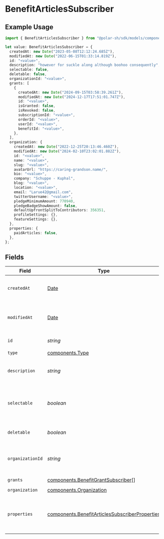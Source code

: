# BenefitArticlesSubscriber

## Example Usage

```typescript
import { BenefitArticlesSubscriber } from "@polar-sh/sdk/models/components";

let value: BenefitArticlesSubscriber = {
  createdAt: new Date("2023-05-08T12:12:24.685Z"),
  modifiedAt: new Date("2022-06-15T01:33:14.819Z"),
  id: "<value>",
  description: "however for suckle along although boohoo consequently",
  selectable: false,
  deletable: false,
  organizationId: "<value>",
  grants: [
    {
      createdAt: new Date("2024-09-15T03:58:39.261Z"),
      modifiedAt: new Date("2024-12-17T17:51:01.747Z"),
      id: "<value>",
      isGranted: false,
      isRevoked: false,
      subscriptionId: "<value>",
      orderId: "<value>",
      userId: "<value>",
      benefitId: "<value>",
    },
  ],
  organization: {
    createdAt: new Date("2022-12-25T20:13:46.460Z"),
    modifiedAt: new Date("2024-02-10T23:02:01.882Z"),
    id: "<value>",
    name: "<value>",
    slug: "<value>",
    avatarUrl: "https://caring-grandson.name/",
    bio: "<value>",
    company: "Schuppe - Kuphal",
    blog: "<value>",
    location: "<value>",
    email: "Larue42@gmail.com",
    twitterUsername: "<value>",
    pledgeMinimumAmount: 770940,
    pledgeBadgeShowAmount: false,
    defaultUpfrontSplitToContributors: 356351,
    profileSettings: {},
    featureSettings: {},
  },
  properties: {
    paidArticles: false,
  },
};
```

## Fields

| Field                                                                                                            | Type                                                                                                             | Required                                                                                                         | Description                                                                                                      |
| ---------------------------------------------------------------------------------------------------------------- | ---------------------------------------------------------------------------------------------------------------- | ---------------------------------------------------------------------------------------------------------------- | ---------------------------------------------------------------------------------------------------------------- |
| `createdAt`                                                                                                      | [Date](https://developer.mozilla.org/en-US/docs/Web/JavaScript/Reference/Global_Objects/Date)                    | :heavy_check_mark:                                                                                               | Creation timestamp of the object.                                                                                |
| `modifiedAt`                                                                                                     | [Date](https://developer.mozilla.org/en-US/docs/Web/JavaScript/Reference/Global_Objects/Date)                    | :heavy_check_mark:                                                                                               | Last modification timestamp of the object.                                                                       |
| `id`                                                                                                             | *string*                                                                                                         | :heavy_check_mark:                                                                                               | The ID of the benefit.                                                                                           |
| `type`                                                                                                           | [components.Type](../../models/components/type.md)                                                               | :heavy_check_mark:                                                                                               | N/A                                                                                                              |
| `description`                                                                                                    | *string*                                                                                                         | :heavy_check_mark:                                                                                               | The description of the benefit.                                                                                  |
| `selectable`                                                                                                     | *boolean*                                                                                                        | :heavy_check_mark:                                                                                               | Whether the benefit is selectable when creating a product.                                                       |
| `deletable`                                                                                                      | *boolean*                                                                                                        | :heavy_check_mark:                                                                                               | Whether the benefit is deletable.                                                                                |
| `organizationId`                                                                                                 | *string*                                                                                                         | :heavy_check_mark:                                                                                               | The ID of the organization owning the benefit.                                                                   |
| `grants`                                                                                                         | [components.BenefitGrantSubscriber](../../models/components/benefitgrantsubscriber.md)[]                         | :heavy_check_mark:                                                                                               | N/A                                                                                                              |
| `organization`                                                                                                   | [components.Organization](../../models/components/organization.md)                                               | :heavy_check_mark:                                                                                               | N/A                                                                                                              |
| `properties`                                                                                                     | [components.BenefitArticlesSubscriberProperties](../../models/components/benefitarticlessubscriberproperties.md) | :heavy_check_mark:                                                                                               | Properties available to subscribers for a benefit of type `articles`.                                            |